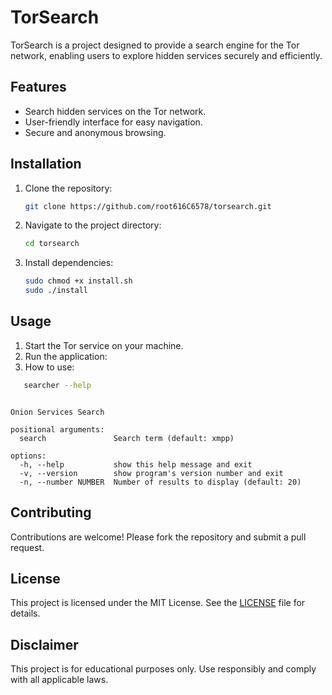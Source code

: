 # TorSearch

TorSearch is a project designed to provide a search engine for the Tor network, enabling users to explore hidden services securely and efficiently.

## Features

- Search hidden services on the Tor network.
- User-friendly interface for easy navigation.
- Secure and anonymous browsing.

## Installation
1. Clone the repository:
    ```bash
    git clone https://github.com/root616C6578/torsearch.git
    ```
2. Navigate to the project directory:
    ```bash
    cd torsearch
    ```
3. Install dependencies:
    ```bash
    sudo chmod +x install.sh
    sudo ./install
    ```

## Usage

1. Start the Tor service on your machine.
2. Run the application:
3. How to use:  
```bash 
   searcher --help
```
 
```usage: searcher [-h] [-v] [-n NUMBER] [search]

Onion Services Search

positional arguments:
  search               Search term (default: xmpp)

options:
  -h, --help           show this help message and exit
  -v, --version        show program's version number and exit
  -n, --number NUMBER  Number of results to display (default: 20)
```                                                                   

## Contributing

Contributions are welcome! Please fork the repository and submit a pull request.

## License

This project is licensed under the MIT License. See the [LICENSE](LICENSE) file for details.

## Disclaimer

This project is for educational purposes only. Use responsibly and comply with all applicable laws.
